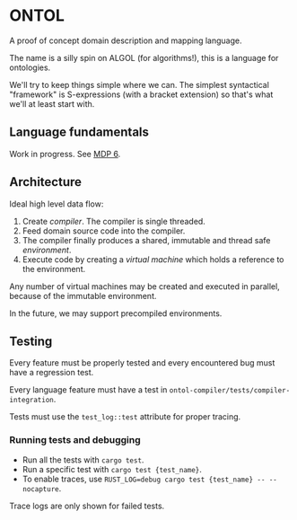 # ONTOL

A proof of concept domain description and mapping language.

The name is a silly spin on ALGOL (for algorithms!), this is a language for ontologies.

We'll try to keep things simple where we can.
The simplest syntactical "framework" is S-expressions (with a bracket extension) so that's what we'll at least start with.

## Language fundamentals

Work in progress. See [MDP 6](https://gitlab.com/protojour/x-design-proposals/-/issues/8).

## Architecture

Ideal high level data flow:

1. Create _compiler_. The compiler is single threaded.
2. Feed domain source code into the compiler.
3. The compiler finally produces a shared, immutable and thread safe _environment_.
4. Execute code by creating a _virtual machine_ which holds a reference to the environment.

Any number of virtual machines may be created and executed in parallel, because of the immutable environment.

In the future, we may support precompiled environments.

## Testing

Every feature must be properly tested and every encountered bug must have a regression test.

Every language feature must have a test in `ontol-compiler/tests/compiler-integration`.

Tests must use the `test_log::test` attribute for proper tracing.

### Running tests and debugging

* Run all the tests with `cargo test`.
* Run a specific test with `cargo test {test_name}`.
* To enable traces, use `RUST_LOG=debug cargo test {test_name} -- --nocapture`.

Trace logs are only shown for failed tests.
